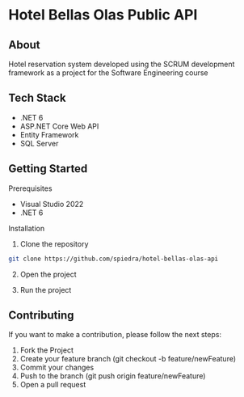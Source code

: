 # Hotel Bellas Olas Public API

## About

Hotel reservation system developed using the SCRUM development framework as a project for the Software Engineering course

## Tech Stack

- .NET 6
- ASP.NET Core Web API
- Entity Framework
- SQL Server

## Getting Started

Prerequisites

- Visual Studio 2022
- .NET 6

Installation

1. Clone the repository

```bash
git clone https://github.com/spiedra/hotel-bellas-olas-api
```

2. Open the project

3. Run the project

## Contributing

If you want to make a contribution, please follow the next steps:

1. Fork the Project
2. Create your feature branch (git checkout -b feature/newFeature)
3. Commit your changes
4. Push to the branch (git push origin feature/newFeature)
5. Open a pull request